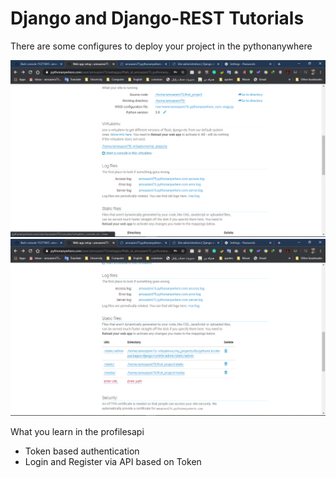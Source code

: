<h1>Django and Django-REST Tutorials</h1>
<p>There are some configures to deploy your project in the pythonanywhere</p>
<img src="https://github.com/amoazeni75/django-tutorials/blob/master/1.png">
<img src="https://github.com/amoazeni75/django-tutorials/blob/master/2.png">

<p>What you learn in the profilesapi</p>
<ul>
  <li>Token based authentication</li>
  <li>Login and Register via API based on Token</li>
</ul>
